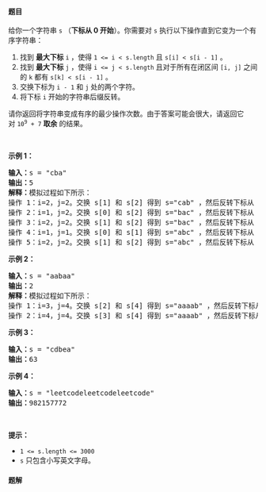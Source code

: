 #### 题目
<p>给你一个字符串 <code>s</code> （<strong>下标从 0 开始</strong>）。你需要对 <code>s</code> 执行以下操作直到它变为一个有序字符串：</p>

<ol>
	<li>找到 <strong>最大下标</strong> <code>i</code> ，使得 <code>1 &lt;= i &lt; s.length</code> 且 <code>s[i] &lt; s[i - 1]</code> 。</li>
	<li>找到 <strong>最大下标</strong> <code>j</code> ，使得 <code>i &lt;= j &lt; s.length</code> 且对于所有在闭区间 <code>[i, j]</code> 之间的 <code>k</code> 都有 <code>s[k] &lt; s[i - 1]</code> 。</li>
	<li>交换下标为 <code>i - 1</code>​​​​ 和 <code>j</code>​​​​ 处的两个字符。</li>
	<li>将下标 <code>i</code> 开始的字符串后缀反转。</li>
</ol>

<p>请你返回将字符串变成有序的最少操作次数。由于答案可能会很大，请返回它对 <code>10<sup>9</sup> + 7</code> <strong>取余</strong> 的结果。</p>

<p> </p>

<p><strong>示例 1：</strong></p>

<pre><b>输入：</b>s = "cba"
<b>输出：</b>5
<b>解释：</b>模拟过程如下所示：
操作 1：i=2，j=2。交换 s[1] 和 s[2] 得到 s="cab" ，然后反转下标从 2 开始的后缀字符串，得到 s="cab" 。
操作 2：i=1，j=2。交换 s[0] 和 s[2] 得到 s="bac" ，然后反转下标从 1 开始的后缀字符串，得到 s="bca" 。
操作 3：i=2，j=2。交换 s[1] 和 s[2] 得到 s="bac" ，然后反转下标从 2 开始的后缀字符串，得到 s="bac" 。
操作 4：i=1，j=1。交换 s[0] 和 s[1] 得到 s="abc" ，然后反转下标从 1 开始的后缀字符串，得到 s="acb" 。
操作 5：i=2，j=2。交换 s[1] 和 s[2] 得到 s="abc" ，然后反转下标从 2 开始的后缀字符串，得到 s="abc" 。
</pre>

<p><strong>示例 2：</strong></p>

<pre><b>输入：</b>s = "aabaa"
<b>输出：</b>2
<b>解释：</b>模拟过程如下所示：
操作 1：i=3，j=4。交换 s[2] 和 s[4] 得到 s="aaaab" ，然后反转下标从 3 开始的后缀字符串，得到 s="aaaba" 。
操作 2：i=4，j=4。交换 s[3] 和 s[4] 得到 s="aaaab" ，然后反转下标从 4 开始的后缀字符串，得到 s="aaaab" 。
</pre>

<p><strong>示例 3：</strong></p>

<pre><b>输入：</b>s = "cdbea"
<b>输出：</b>63</pre>

<p><strong>示例 4：</strong></p>

<pre><b>输入：</b>s = "leetcodeleetcodeleetcode"
<b>输出：</b>982157772
</pre>

<p> </p>

<p><strong>提示：</strong></p>

<ul>
	<li><code>1 &lt;= s.length &lt;= 3000</code></li>
	<li><code>s</code>​ 只包含小写英文字母。</li>
</ul>


 #### 题解